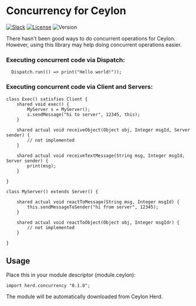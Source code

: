 # Concurrency for Ceylon

[![Slack](https://img.shields.io/badge/chat-on%20gitter-8be1f4.svg)](https://cloudvapor-dev.slack.com)
[![License](https://img.shields.io/badge/license-Apache2-yellowgreen.svg)](https://github.com/cloudvapour/concurrency/blob/master/LICENSE)
![Version](https://img.shields.io/badge/version-0.1.0-d87ded.svg)

There hasn't been good ways to do concurrent operations for Ceylon. However, using this library may help doing concurrent operations easier.

### Executing concurrent code via Dispatch:

```ceylon
  Dispatch.run(() => print("Hello world!"));
```

### Executing concurrent code via Client and Servers:

```ceylon
class Exec() satisfies Client {
	shared void exec() {
		MyServer s = MyServer();
		s.sendMessage("hi to server", 12345, this);
	}
	
	shared actual void receiveObject(Object obj, Integer msgId, Server sender) {
		// not implemented
	}
	
	shared actual void receiveTextMessage(String msg, Integer msgId, Server sender) {
		print(msg);
	}
	
}

class MyServer() extends Server() {
	
	shared actual void reactToMessage(String msg, Integer msgId) {
		this.sendMessageToSender("hi from server", 12345);
	}
	
	shared actual void reactToObject(Object obj, Integer msgIdr) {
		// not implemented
	}
	
}
```

## Usage

Place this in your module descriptor (module.ceylon): 

```ceylon
import herd.concurrency "0.1.0";
```

The module will be automatically downloaded from Ceylon Herd.

